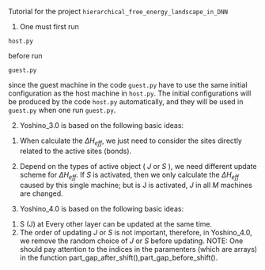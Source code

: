 
Tutorial for the project ```hierarchical_free_energy_landscape_in_DNN```

1. One must first run  

```host.py```

before run  

```guest.py```

since the guest machine in the code `guest.py` have to use the same initial configuration as the host machine in `host.py`. The initial configurations will be produced by 
the code `host.py` automatically, and they will be used in `guest.py` when one run `guest.py`.

2. Yoshino_3.0 is based on the following basic ideas: 

1) When calculate the $\Delta H_{eff}$, we just need to consider the sites directly related to the active sites (bonds). 

2) Depend on the types of active object ( $J$ or $S$ ), we need different update scheme for $\Delta H_{eff}$.  If $S$ is activated, then we only calculate the $\Delta H_{eff}$ caused by this single machine; but is J is activated, $J$ in all $M$ machines are changed.

3. Yoshino_4.0 is based on the following basic ideas:
1) S (J) at Every other layer can be updated at the same time.
2) The order of updating $J$ or $S$ is not important, therefore, in Yoshino_4.0, we remove the random choice of $J$ or $S$ before updating.
NOTE: One should pay attention to the indices in the paramenters (which are arrays) in the function part_gap_after_shift(),part_gap_before_shift().
